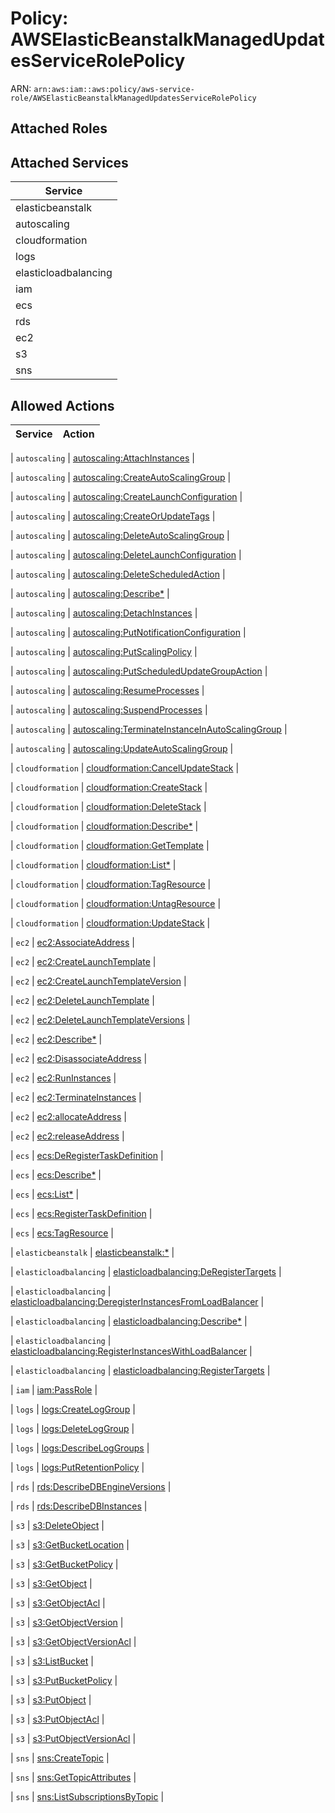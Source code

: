 # Policy: AWSElasticBeanstalkManagedUpdatesServiceRolePolicy

ARN: `arn:aws:iam::aws:policy/aws-service-role/AWSElasticBeanstalkManagedUpdatesServiceRolePolicy`

## Attached Roles

## Attached Services

| Service |
|---------|
| elasticbeanstalk |
| autoscaling |
| cloudformation |
| logs |
| elasticloadbalancing |
| iam |
| ecs |
| rds |
| ec2 |
| s3 |
| sns |

## Allowed Actions

| Service | Action |
|:-------:|--------|

| `autoscaling` | [autoscaling:AttachInstances](../actions.md#autoscaling:attachinstances) |

| `autoscaling` | [autoscaling:CreateAutoScalingGroup](../actions.md#autoscaling:createautoscalinggroup) |

| `autoscaling` | [autoscaling:CreateLaunchConfiguration](../actions.md#autoscaling:createlaunchconfiguration) |

| `autoscaling` | [autoscaling:CreateOrUpdateTags](../actions.md#autoscaling:createorupdatetags) |

| `autoscaling` | [autoscaling:DeleteAutoScalingGroup](../actions.md#autoscaling:deleteautoscalinggroup) |

| `autoscaling` | [autoscaling:DeleteLaunchConfiguration](../actions.md#autoscaling:deletelaunchconfiguration) |

| `autoscaling` | [autoscaling:DeleteScheduledAction](../actions.md#autoscaling:deletescheduledaction) |

| `autoscaling` | [autoscaling:Describe*](../actions.md#autoscaling:describeall) |

| `autoscaling` | [autoscaling:DetachInstances](../actions.md#autoscaling:detachinstances) |

| `autoscaling` | [autoscaling:PutNotificationConfiguration](../actions.md#autoscaling:putnotificationconfiguration) |

| `autoscaling` | [autoscaling:PutScalingPolicy](../actions.md#autoscaling:putscalingpolicy) |

| `autoscaling` | [autoscaling:PutScheduledUpdateGroupAction](../actions.md#autoscaling:putscheduledupdategroupaction) |

| `autoscaling` | [autoscaling:ResumeProcesses](../actions.md#autoscaling:resumeprocesses) |

| `autoscaling` | [autoscaling:SuspendProcesses](../actions.md#autoscaling:suspendprocesses) |

| `autoscaling` | [autoscaling:TerminateInstanceInAutoScalingGroup](../actions.md#autoscaling:terminateinstanceinautoscalinggroup) |

| `autoscaling` | [autoscaling:UpdateAutoScalingGroup](../actions.md#autoscaling:updateautoscalinggroup) |

| `cloudformation` | [cloudformation:CancelUpdateStack](../actions.md#cloudformation:cancelupdatestack) |

| `cloudformation` | [cloudformation:CreateStack](../actions.md#cloudformation:createstack) |

| `cloudformation` | [cloudformation:DeleteStack](../actions.md#cloudformation:deletestack) |

| `cloudformation` | [cloudformation:Describe*](../actions.md#cloudformation:describeall) |

| `cloudformation` | [cloudformation:GetTemplate](../actions.md#cloudformation:gettemplate) |

| `cloudformation` | [cloudformation:List*](../actions.md#cloudformation:listall) |

| `cloudformation` | [cloudformation:TagResource](../actions.md#cloudformation:tagresource) |

| `cloudformation` | [cloudformation:UntagResource](../actions.md#cloudformation:untagresource) |

| `cloudformation` | [cloudformation:UpdateStack](../actions.md#cloudformation:updatestack) |

| `ec2` | [ec2:AssociateAddress](../actions.md#ec2:associateaddress) |

| `ec2` | [ec2:CreateLaunchTemplate](../actions.md#ec2:createlaunchtemplate) |

| `ec2` | [ec2:CreateLaunchTemplateVersion](../actions.md#ec2:createlaunchtemplateversion) |

| `ec2` | [ec2:DeleteLaunchTemplate](../actions.md#ec2:deletelaunchtemplate) |

| `ec2` | [ec2:DeleteLaunchTemplateVersions](../actions.md#ec2:deletelaunchtemplateversions) |

| `ec2` | [ec2:Describe*](../actions.md#ec2:describeall) |

| `ec2` | [ec2:DisassociateAddress](../actions.md#ec2:disassociateaddress) |

| `ec2` | [ec2:RunInstances](../actions.md#ec2:runinstances) |

| `ec2` | [ec2:TerminateInstances](../actions.md#ec2:terminateinstances) |

| `ec2` | [ec2:allocateAddress](../actions.md#ec2:allocateaddress) |

| `ec2` | [ec2:releaseAddress](../actions.md#ec2:releaseaddress) |

| `ecs` | [ecs:DeRegisterTaskDefinition](../actions.md#ecs:deregistertaskdefinition) |

| `ecs` | [ecs:Describe*](../actions.md#ecs:describeall) |

| `ecs` | [ecs:List*](../actions.md#ecs:listall) |

| `ecs` | [ecs:RegisterTaskDefinition](../actions.md#ecs:registertaskdefinition) |

| `ecs` | [ecs:TagResource](../actions.md#ecs:tagresource) |

| `elasticbeanstalk` | [elasticbeanstalk:*](../actions.md#elasticbeanstalk:all) |

| `elasticloadbalancing` | [elasticloadbalancing:DeRegisterTargets](../actions.md#elasticloadbalancing:deregistertargets) |

| `elasticloadbalancing` | [elasticloadbalancing:DeregisterInstancesFromLoadBalancer](../actions.md#elasticloadbalancing:deregisterinstancesfromloadbalancer) |

| `elasticloadbalancing` | [elasticloadbalancing:Describe*](../actions.md#elasticloadbalancing:describeall) |

| `elasticloadbalancing` | [elasticloadbalancing:RegisterInstancesWithLoadBalancer](../actions.md#elasticloadbalancing:registerinstanceswithloadbalancer) |

| `elasticloadbalancing` | [elasticloadbalancing:RegisterTargets](../actions.md#elasticloadbalancing:registertargets) |

| `iam` | [iam:PassRole](../actions.md#iam:passrole) |

| `logs` | [logs:CreateLogGroup](../actions.md#logs:createloggroup) |

| `logs` | [logs:DeleteLogGroup](../actions.md#logs:deleteloggroup) |

| `logs` | [logs:DescribeLogGroups](../actions.md#logs:describeloggroups) |

| `logs` | [logs:PutRetentionPolicy](../actions.md#logs:putretentionpolicy) |

| `rds` | [rds:DescribeDBEngineVersions](../actions.md#rds:describedbengineversions) |

| `rds` | [rds:DescribeDBInstances](../actions.md#rds:describedbinstances) |

| `s3` | [s3:DeleteObject](../actions.md#s3:deleteobject) |

| `s3` | [s3:GetBucketLocation](../actions.md#s3:getbucketlocation) |

| `s3` | [s3:GetBucketPolicy](../actions.md#s3:getbucketpolicy) |

| `s3` | [s3:GetObject](../actions.md#s3:getobject) |

| `s3` | [s3:GetObjectAcl](../actions.md#s3:getobjectacl) |

| `s3` | [s3:GetObjectVersion](../actions.md#s3:getobjectversion) |

| `s3` | [s3:GetObjectVersionAcl](../actions.md#s3:getobjectversionacl) |

| `s3` | [s3:ListBucket](../actions.md#s3:listbucket) |

| `s3` | [s3:PutBucketPolicy](../actions.md#s3:putbucketpolicy) |

| `s3` | [s3:PutObject](../actions.md#s3:putobject) |

| `s3` | [s3:PutObjectAcl](../actions.md#s3:putobjectacl) |

| `s3` | [s3:PutObjectVersionAcl](../actions.md#s3:putobjectversionacl) |

| `sns` | [sns:CreateTopic](../actions.md#sns:createtopic) |

| `sns` | [sns:GetTopicAttributes](../actions.md#sns:gettopicattributes) |

| `sns` | [sns:ListSubscriptionsByTopic](../actions.md#sns:listsubscriptionsbytopic) |
